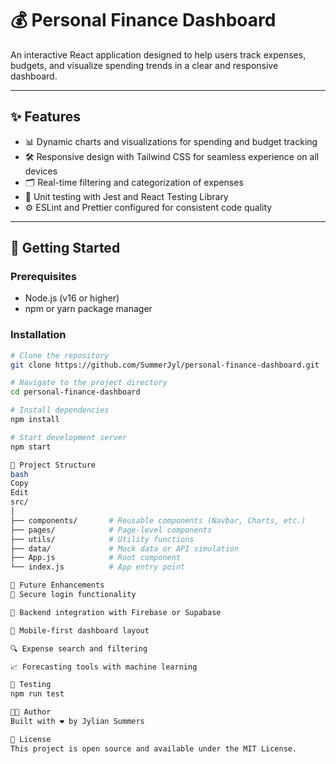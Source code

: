# 💰 Personal Finance Dashboard

An interactive React application designed to help users track expenses, budgets, and visualize spending trends in a clear and responsive dashboard.

---

## ✨ Features

- 📊 Dynamic charts and visualizations for spending and budget tracking  
- 🛠️ Responsive design with Tailwind CSS for seamless experience on all devices  
- 🗂️ Real-time filtering and categorization of expenses  
- 🧪 Unit testing with Jest and React Testing Library  
- ⚙️ ESLint and Prettier configured for consistent code quality  

---

## 🚀 Getting Started

### Prerequisites

- Node.js (v16 or higher)  
- npm or yarn package manager  

### Installation

```bash
# Clone the repository
git clone https://github.com/SummerJyl/personal-finance-dashboard.git

# Navigate to the project directory
cd personal-finance-dashboard

# Install dependencies
npm install

# Start development server
npm start

📂 Project Structure
bash
Copy
Edit
src/
│
├── components/       # Reusable components (Navbar, Charts, etc.)
├── pages/            # Page-level components
├── utils/            # Utility functions
├── data/             # Mock data or API simulation
├── App.js            # Root component
└── index.js          # App entry point

🌱 Future Enhancements
🔐 Secure login functionality

💾 Backend integration with Firebase or Supabase

📱 Mobile-first dashboard layout

🔍 Expense search and filtering

📈 Forecasting tools with machine learning

🧪 Testing
npm run test

🧑‍💻 Author
Built with ❤️ by Jylian Summers

📄 License
This project is open source and available under the MIT License.